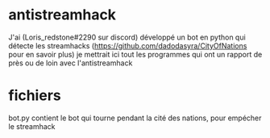# antistreamhack
J'ai (Loris_redstone#2290 sur discord) développé un bot en python qui détecte les streamhacks
(https://github.com/dadodasyra/CityOfNations pour en savoir plus)
je mettrait ici tout les programmes qui ont un rapport de près ou de loin avec l'antistreamhack
# fichiers
bot.py contient le bot qui tourne pendant la cité des nations, pour empécher le streamhack
